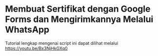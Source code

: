 # Membuat Sertifikat dengan Google Forms dan Mengirimkannya Melalui WhatsApp

Tutorial lengkap mengenai script ini dapat dilihat melalui https://youtu.be/Bx3NjHkGXq0

